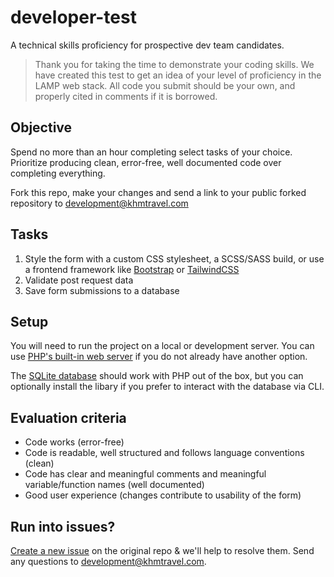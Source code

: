# developer-test

A technical skills proficiency for prospective dev team candidates.

> Thank you for taking the time to demonstrate your coding skills. We have created this test to get an idea of your level of proficiency in the LAMP web stack. All code you submit should be your own, and properly cited in comments if it is borrowed.

## Objective

Spend no more than an hour completing select tasks of your choice. Prioritize producing clean, error-free, well documented code over completing everything.

Fork this repo, make your changes and send a link to your public forked repository to development@khmtravel.com

## Tasks

1. Style the form with a custom CSS stylesheet, a SCSS/SASS build, or use a frontend framework like [Bootstrap](https://getbootstrap.com/) or [TailwindCSS](https://tailwindcss.com)
2. Validate post request data
3. Save form submissions to a database

## Setup

You will need to run the project on a local or development server. You can use [PHP's built-in web server](https://www.php.net/manual/en/features.commandline.webserver.php) if you do not already have another option.

The [SQLite database](https://www.sqlite.org/index.html) should work with PHP out of the box, but you can optionally install the libary if you prefer to interact with the database via CLI.

## Evaluation criteria

- Code works (error-free)
- Code is readable, well structured and follows language conventions (clean)
- Code has clear and meaningful comments and meaningful variable/function names (well documented)
- Good user experience (changes contribute to usability of the form)

## Run into issues?

[Create a new issue](https://github.com/khm-travel/developer-test/issues) on the original repo & we'll help to resolve them. Send any questions to development@khmtravel.com.
